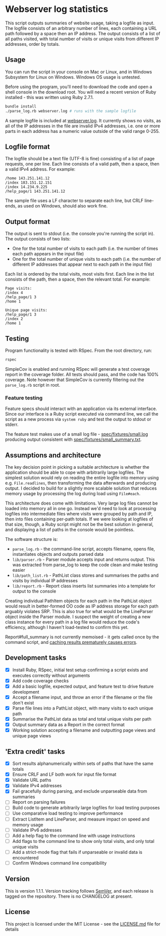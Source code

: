 # Webserver log statistics

This script outputs summaries of website usage, taking a logfile as input. The logfile consists of an arbitrary number of lines, each containing a URL path followed by a space then an IP address. The output consists of a list of all paths visited, with total number of visits or unique visits from different IP addresses, order by totals.

## Usage

You can run the script in your console on Mac or Linux, and in Windows Subsystem for Linux on Windows. Windows OS usage is untested.

Before using the program, you'll need to download the code and open a shell console in the download root. You will need a recent version of Ruby installed - this was written using Ruby 2.7.1.

```sh
bundle install
./parse_log.rb webserver.log # runs with the sample logfile
```

A sample logfile is included at [webserver.log](webserver.log). It currently shows no visits, as all of the IP addresses in the file are invalid IPv4 addresses, i.e. one or more parts in each address has a numeric value outside of the valid range 0-255.

## Logfile format

The logfile should be a text file (UTF-8 is fine) consisting of a list of page requests, one per line. Each line consists of a valid path, then a space, then a valid IPv4 address. For example:

```
/home 143.251.141.12
/index 183.151.12.151
/index 14.234.9.225
/help_page/1 143.251.141.12
```

The sample file uses a LF character to separate each line, but CRLF line-ends, as used on Windows, should also work fine.

## Output format

The output is sent to stdout (i.e. the console you're running the script in). The output consists of two lists:

* One for the total number of visits to each path (i.e. the number of times each path appears in the input file)
* One for the total number of unique visits to each path (i.e. the number of different IP addresses that appear next to each path in the input file)

Each list is ordered by the total visits, most visits first. Each line in the list consists of the path, then a space, then the relevant total. For example:

```
Page visits:
/index 4
/help_page/1 3
/home 1

Unique page visits:
/help_page/1 3
/index 2
/home 1
```

## Testing

Program functionality is tested with RSpec. From the root directory, run:

```sh
rspec
```

SimpleCov is enabled and running RSpec will generate a test coverage report in the coverage folder. All tests should pass, and the code has 100% coverage. Note however that SimpleCov is currently filtering out the `parse_log.rb` script in root.

### Feature testing

Feature specs should interact with an application via its external interface. Since our interface is a Ruby script executed via command line, we call the script as a new process via `system ruby` and test the output to stdout or stderr.

The feature test makes use of a small log file - [spec/fixtures/small.log](spec/fixtures/small.log) producing output consistent with [spec/fixtures/small_summary.txt](spec/fixtures/small_summary.txt).

## Assumptions and architecture

The key decision point in picking a suitable architecture is whether the application should be able to cope with arbitrarily large logfiles. The simplest solution would rely on reading the entire logfile into memory using e.g. `File.readlines`, then transforming the data afterwards and producing output. I decided to build for a slightly more scalable solution that reduces memory usage by processing the log during load using `File#each`. 

This architecture does come with limitations. Very large log files cannot be loaded into memory all in one go. Instead we'd need to look at processing logfiles into intermediate files where visits were grouped by path and IP, then into files containing per-path totals. If we were looking at logfiles of that size, though, a Ruby script might not be the best solution in general, and displaying a list of paths in the console would be pointless.

The software structure is:

* `parse_log.rb` - the command-line script, accepts filename, opens file, instantiates objects and outputs parsed data
* `lib/parser.rb` - Parser module accepts input and returns output. This was extracted from parse_log to keep the code clean and make testing easier
* `lib/path_list.rb` - PathList class stores and summarises the paths and visits by individual IP addresses
* `lib/report.rb` - Report class inserts list summaries into a template for output to the console

Creating individual PathItem objects for each path in the PathList object would result in better-formed OO code as IP address storage for each path arguably violates SRP. This is also true for what would be the LineParser object inside the Parser module. I suspect the weight of creating a new class instance for every path in a log file would reduce the code's efficiency, although I haven't load-tested to confirm this yet.

Report#full_summary is not currently memoised - it gets called once by the command script, and [caching results prematurely causes errors](https://thoughtbot.com/blog/ruby-memoization-and-alternatives).

## Development tasks

- [x] Install Ruby, RSpec, initial test setup confirming a script exists and executes correctly without arguments
- [x] Add code coverage checks
- [x] Add a basic logfile, expected output, and feature test to drive feature development
- [x] Accept a filename input, and throw an error if the filename or the file don't exist
- [x] Parse file lines into a PathList object, with many visits to each unique path
- [x] Summarise the PathList data as total and total unique visits per path
- [x] Output summary data as a Report in the correct format
- [x] Working solution accepting a filename and outputting page views and unique page views

## 'Extra credit' tasks

- [x] Sort results alphanumerically within sets of paths that have the same totals 
- [x] Ensure CRLF and LF both work for input file format
- [x] Validate URL paths
- [x] Validate IPv4 addresses
- [x] Fail gracefully during parsing, and exclude unparseable data from summaries
- [ ] Report on parsing failures
- [ ] Build code to generate arbitrarily large logfiles for load testing purposes
- [ ] Use comparative load testing to improve performance 
- [ ] Extract ListItem and LineParser, and measure impact on speed and memory usage
- [ ] Validate IPv6 addresses
- [ ] Add a help flag to the command line with usage instructions
- [ ] Add flags to the command line to show only total visits, and only total unique visits
- [ ] Add a strict-mode flag that fails if unparseable or invalid data is encountered
- [ ] Confirm Windows command line compatibility

## Version

This is version 1.1.1. Version tracking follows [SemVer](https://semver.org/), and each release is tagged on the repository. There is no CHANGELOG at present.

## License

This project is licensed under the MIT License - see the [LICENSE.md](LICENSE.md) file for details
